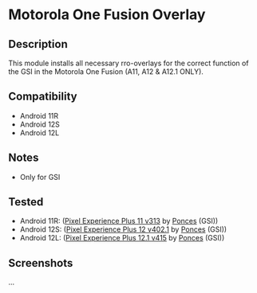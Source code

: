 # Motorola One Fusion Overlay

## Description
This module installs all necessary rro-overlays for the correct function of the GSI in the Motorola One Fusion (A11, A12 & A12.1 ONLY).

## Compatibility
- Android 11R
- Android 12S
- Android 12L

## Notes
- Only for GSI

## Tested
- Android 11R: ([Pixel Experience Plus 11 v313](https://github.com/ponces/treble_build_pe/releases/tag/v313-plus) by [Ponces](https://github.com/ponces) (GSI))
- Android 12S: ([Pixel Experience Plus 12 v402.1](https://github.com/ponces/treble_build_pe/releases/tag/v402.1) by [Ponces](https://github.com/ponces) (GSI))
- Android 12L: ([Pixel Experience Plus 12.1 v415](https://github.com/ponces/treble_build_pe/releases/tag/v415-plus) by [Ponces](https://github.com/ponces) (GSI))

## Screenshots
...